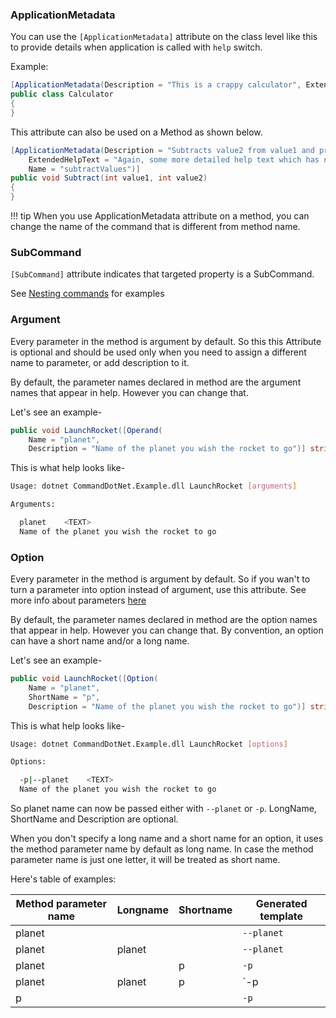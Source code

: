 ### ApplicationMetadata

You can use the `[ApplicationMetadata]` attribute on the class level like this to provide details when application is called with `help` switch.

Example: 

```c#
[ApplicationMetadata(Description = "This is a crappy calculator", ExtendedHelpText = "Some more help text that appears at the bottom")]
public class Calculator
{
}
```

This attribute can also be used on a Method as shown below.

```c#
[ApplicationMetadata(Description = "Subtracts value2 from value1 and prints output", 
    ExtendedHelpText = "Again, some more detailed help text which has no meaning I still have to write to demostrate this feature",
    Name = "subtractValues")]
public void Subtract(int value1, int value2)
{
}
```

!!! tip
    When you use ApplicationMetadata attribute on a method, you can change the name of the command that is different from method name.

### SubCommand

`[SubCommand]` attribute indicates that targeted property is a SubCommand.

See [Nesting commands](./nesting-commands.md) for examples

### Argument

Every parameter in the method is argument by default. So this this Attribute is optional and should be used only when you need to assign a different name to parameter, or add description to it.

By default, the parameter names declared in method are the argument names that appear in help. However you can change that.

Let's see an example-

```c#
public void LaunchRocket([Operand(
    Name = "planet",
    Description = "Name of the planet you wish the rocket to go")] string planetName)
```
This is what help looks like-

```bash
Usage: dotnet CommandDotNet.Example.dll LaunchRocket [arguments]

Arguments:

  planet    <TEXT>
  Name of the planet you wish the rocket to go
```

### Option

Every parameter in the method is argument by default. So if you wan't to turn a parameter into option instead of argument, use this attribute. See more info about parameters [here](#parameters)

By default, the parameter names declared in method are the option names that appear in help. However you can change that. By convention, an option can have a short name and/or a long name.

Let's see an example-

```c#
public void LaunchRocket([Option(
    Name = "planet", 
    ShortName = "p", 
    Description = "Name of the planet you wish the rocket to go")] string planetName)
```

This is what help looks like-

```bash
Usage: dotnet CommandDotNet.Example.dll LaunchRocket [options]

Options:

  -p|--planet    <TEXT>
  Name of the planet you wish the rocket to go
```

So planet name can now be passed either with `--planet` or `-p`. 
LongName, ShortName and Description are optional. 

When you don't specify a long name and a short name for an option, it uses the method parameter name by default as long name. In case the method parameter name is just one letter, it will be treated as short name.

Here's table of examples:

| Method parameter name | Longname | Shortname | Generated template
| --- | --- | --- | --- |
| planet |  |  | `--planet` |
| planet | planet |  | `--planet` |
| planet |  | p | `-p` |
| planet | planet | p | `-p | --planet` |
| p |  |  | `-p` |
